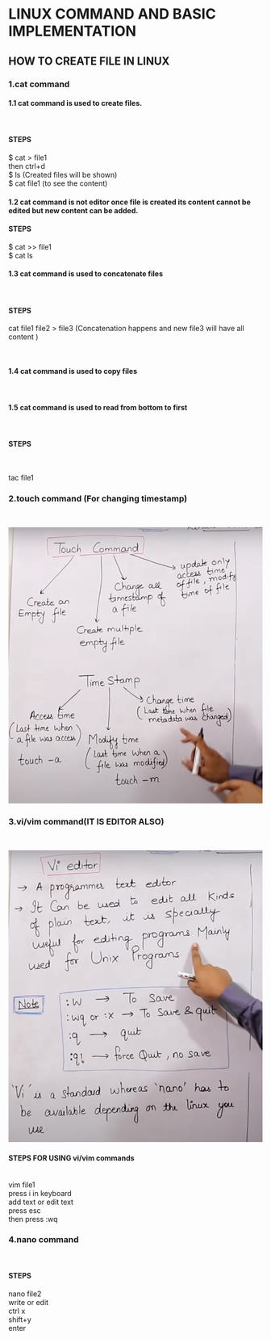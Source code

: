 # LINUX COMMAND AND BASIC IMPLEMENTATION

## HOW TO CREATE FILE IN LINUX

### 1.cat command

#### 1.1 cat command is used to create files.
<br>

#### STEPS

$ cat > file1
<br>
then ctrl+d
<br>
$ ls (Created files will be shown)
<br>
$ cat file1 (to see the content)
<br>

#### 1.2 cat command is not editor once file is created its content cannot be edited but new content can be added.

#### STEPS

$ cat >> file1
<br>
$ cat ls
<br>

#### 1.3 cat command is used to concatenate files
<br>

#### STEPS

cat file1 file2 > file3
(Concatenation happens and new file3 will have all content )


<br>


#### 1.4 cat command is used to copy files 

<br>

#### 1.5 cat command is used to read from bottom to first
<br>

#### STEPS
<br>

tac file1


### 2.touch command (For changing timestamp)
<br>

![touch command](allimage/image14.png)

### 3.vi/vim command(IT IS EDITOR ALSO)
<br>

![vi command](allimage/image15.png)

#### STEPS FOR USING vi/vim commands

<br>
vim file1
<br>
press i in keyboard
<br>
add text or edit text
<br>
press esc
<br>
then press :wq
<br>

### 4.nano command
<br>

#### STEPS

nano file2
<br>
write or edit
<br>
ctrl x
<br>
shift+y
<br>
enter
<br>